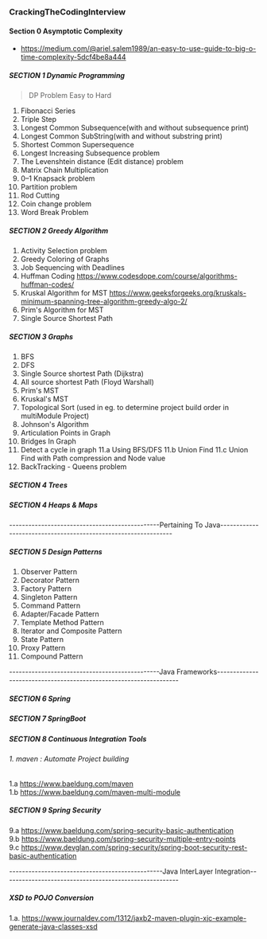 ### CrackingTheCodingInterview
#### Section 0 Asymptotic Complexity  
 * https://medium.com/@ariel.salem1989/an-easy-to-use-guide-to-big-o-time-complexity-5dcf4be8a444
##### SECTION 1 Dynamic Programming

> DP Problem Easy to Hard

1. Fibonacci Series
2.  Triple Step
3. Longest Common Subsequence(with and without subsequence print)
4.  Longest Common SubString(with and without substring print)
5.  Shortest Common Supersequence
6.  Longest Increasing Subsequence problem
7. The Levenshtein distance (Edit distance) problem
8.  Matrix Chain Multiplication
9.  0–1 Knapsack problem
10.  Partition problem
11.  Rod Cutting
12.  Coin change problem
13.  Word Break Problem

##### SECTION 2 Greedy Algorithm
1. Activity Selection problem
2. Greedy Coloring of Graphs
3. Job Sequencing with Deadlines
4. Huffman Coding https://www.codesdope.com/course/algorithms-huffman-codes/
5. Kruskal Algorithm for MST https://www.geeksforgeeks.org/kruskals-minimum-spanning-tree-algorithm-greedy-algo-2/
6. Prim's Algorithm for MST
7. Single Source Shortest Path
##### SECTION 3 Graphs
1. BFS
2. DFS
3. Single Source shortest Path (Dijkstra)
4. All source shortest Path (Floyd Warshall)
5. Prim's MST
6. Kruskal's MST
7. Topological Sort (used in eg. to determine project build order in multiModule Project)
8. Johnson's Algorithm
9. Articulation Points in Graph
10. Bridges In Graph
11. Detect a cycle in graph
  11.a Using BFS/DFS
  11.b Union Find 
  11.c Union Find with Path compression and Node value
12. BackTracking - Queens problem

##### SECTION 4 Trees
##### SECTION 4 Heaps & Maps


-----------------------------------------------Pertaining To Java---------------------------------------------------------------
##### SECTION 5 Design Patterns
1. Observer Pattern
2. Decorator Pattern
3. Factory Pattern
4. Singleton Pattern
5. Command Pattern
6. Adapter/Facade Pattern
7. Template Method Pattern
8. Iterator and Composite Pattern
9. State Pattern
10. Proxy Pattern
11. Compound Pattern


-----------------------------------------------Java Frameworks------------------------------------------------------------------
##### SECTION 6 Spring
##### SECTION 7 SpringBoot
##### SECTION 8 Continuous Integration Tools
###### 1. maven : Automate Project building
1.a https://www.baeldung.com/maven <br />
1.b https://www.baeldung.com/maven-multi-module <br />
##### SECTION 9 Spring Security 
  9.a https://www.baeldung.com/spring-security-basic-authentication <br />
  9.b https://www.baeldung.com/spring-security-multiple-entry-points <br />
  9.c https://www.devglan.com/spring-security/spring-boot-security-rest-basic-authentication  <br />

------------------------------------------------Java InterLayer Integration-------------------------------------------------------
##### XSD to POJO Conversion
1.a. https://www.journaldev.com/1312/jaxb2-maven-plugin-xjc-example-generate-java-classes-xsd
